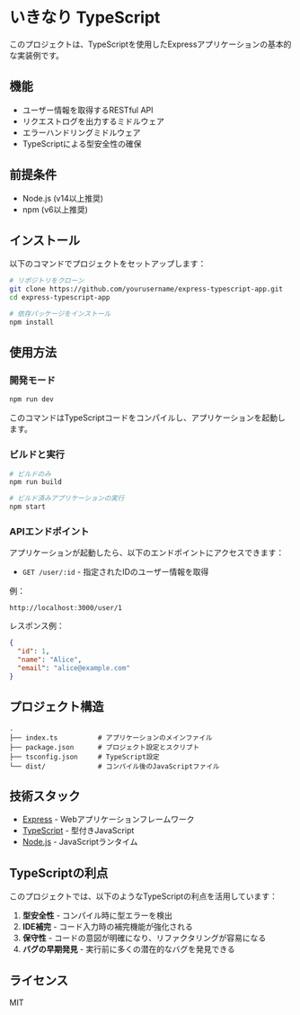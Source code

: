# いきなり TypeScript

このプロジェクトは、TypeScriptを使用したExpressアプリケーションの基本的な実装例です。

## 機能

- ユーザー情報を取得するRESTful API
- リクエストログを出力するミドルウェア
- エラーハンドリングミドルウェア
- TypeScriptによる型安全性の確保

## 前提条件

- Node.js (v14以上推奨)
- npm (v6以上推奨)

## インストール

以下のコマンドでプロジェクトをセットアップします：

```bash
# リポジトリをクローン
git clone https://github.com/yourusername/express-typescript-app.git
cd express-typescript-app

# 依存パッケージをインストール
npm install
```

## 使用方法

### 開発モード

```bash
npm run dev
```

このコマンドはTypeScriptコードをコンパイルし、アプリケーションを起動します。

### ビルドと実行

```bash
# ビルドのみ
npm run build

# ビルド済みアプリケーションの実行
npm start
```

### APIエンドポイント

アプリケーションが起動したら、以下のエンドポイントにアクセスできます：

- `GET /user/:id` - 指定されたIDのユーザー情報を取得

例：
```
http://localhost:3000/user/1
```

レスポンス例：
```json
{
  "id": 1,
  "name": "Alice",
  "email": "alice@example.com"
}
```

## プロジェクト構造

```
.
├── index.ts          # アプリケーションのメインファイル
├── package.json      # プロジェクト設定とスクリプト
├── tsconfig.json     # TypeScript設定
└── dist/             # コンパイル後のJavaScriptファイル
```

## 技術スタック

- [Express](https://expressjs.com/) - Webアプリケーションフレームワーク
- [TypeScript](https://www.typescriptlang.org/) - 型付きJavaScript
- [Node.js](https://nodejs.org/) - JavaScriptランタイム

## TypeScriptの利点

このプロジェクトでは、以下のようなTypeScriptの利点を活用しています：

1. **型安全性** - コンパイル時に型エラーを検出
2. **IDE補完** - コード入力時の補完機能が強化される
3. **保守性** - コードの意図が明確になり、リファクタリングが容易になる
4. **バグの早期発見** - 実行前に多くの潜在的なバグを発見できる

## ライセンス

MIT
